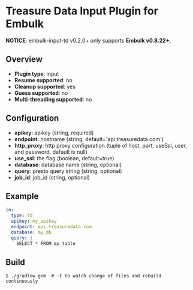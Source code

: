 # Treasure Data Input Plugin for Embulk

**NOTICE**: embulk-input-td v0.2.0+ only supports **Embulk v0.8.22+**.

## Overview

* **Plugin type**: input
* **Resume supported**: no
* **Cleanup supported**: yes
* **Guess supported**: no
* **Multi-threading supported**: no

## Configuration

- **apikey**: apikey (string, required)
- **endpoint**: hostname (string, default='api.treasuredata.com')
- **http_proxy**: http proxy configuration (tuple of host, port, useSsl, user, and password. default is null)
- **use_ssl**: the flag (boolean, default=true)
- **database**: database name (string, optional)
- **query**: presto query string (string, optional)
- **job_id**: job_id (string, optional)

## Example

```yaml
in:
  type: td
  apikey: my_apikey
  endpoint: api.treasuredata.com
  database: my_db
  query: |
    SELECT * FROM my_table
```
## Build

```
$ ./gradlew gem  # -t to watch change of files and rebuild continuously
```
